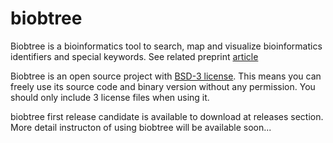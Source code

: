 # biobtree

Biobtree is a bioinformatics tool to search, map and visualize bioinformatics identifiers and special keywords. See related preprint [article](https://www.biorxiv.org/content/early/2019/01/16/520841.1)

Biobtree is an open source project with [BSD-3 license](https://opensource.org/licenses/BSD-3-Clause). This means you
can freely use its source code and binary version without any permission. You should only include 3 license files when using it.

biobtree first release candidate is available to download at releases section. More detail instructon of using biobtree will be available soon...
